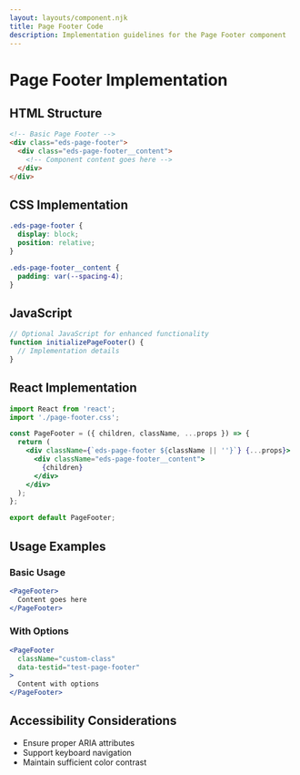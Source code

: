 ```yaml
---
layout: layouts/component.njk
title: Page Footer Code
description: Implementation guidelines for the Page Footer component
---
```


# Page Footer Implementation

## HTML Structure

```html
<!-- Basic Page Footer -->
<div class="eds-page-footer">
  <div class="eds-page-footer__content">
    <!-- Component content goes here -->
  </div>
</div>
```

## CSS Implementation

```css
.eds-page-footer {
  display: block;
  position: relative;
}

.eds-page-footer__content {
  padding: var(--spacing-4);
}
```

## JavaScript

```javascript
// Optional JavaScript for enhanced functionality
function initializePageFooter() {
  // Implementation details
}
```

## React Implementation

```jsx
import React from 'react';
import './page-footer.css';

const PageFooter = ({ children, className, ...props }) => {
  return (
    <div className={`eds-page-footer ${className || ''}`} {...props}>
      <div className="eds-page-footer__content">
        {children}
      </div>
    </div>
  );
};

export default PageFooter;
```

## Usage Examples

### Basic Usage

```jsx
<PageFooter>
  Content goes here
</PageFooter>
```

### With Options

```jsx
<PageFooter 
  className="custom-class"
  data-testid="test-page-footer"
>
  Content with options
</PageFooter>
```

## Accessibility Considerations

- Ensure proper ARIA attributes
- Support keyboard navigation
- Maintain sufficient color contrast
